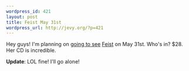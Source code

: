 ```yaml
--- 
wordpress_id: 421
layout: post
title: Feist May 31st
wordpress_url: http://jevy.org/?p=421
---
```

Hey guys!  I'm planning on <a href="http://www.ticketmaster.ca/event/10003E5AAC0F6F42">going to see</a> <a href="http://www.myspace.com/feist">Feist</a> on May 31st.  Who's in? $28.  Her CD is incredible.

<strong>Update</strong>: LOL fine!  I'll go alone!
